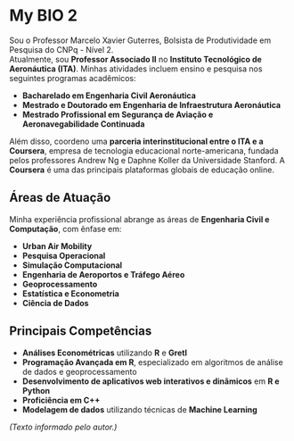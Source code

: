 # My BIO 2

Sou o Professor  Marcelo Xavier Guterres, Bolsista de Produtividade em Pesquisa do CNPq - Nível 2.  
Atualmente, sou **Professor Associado II** no **Instituto Tecnológico de Aeronáutica (ITA)**. Minhas atividades incluem ensino e pesquisa nos seguintes programas acadêmicos:

* **Bacharelado em Engenharia Civil Aeronáutica**
* **Mestrado e Doutorado em Engenharia de Infraestrutura Aeronáutica**
* **Mestrado Profissional em Segurança de Aviação e Aeronavegabilidade Continuada**

Além disso, coordeno uma **parceria interinstitucional entre o ITA e a Coursera**, empresa de tecnologia educacional norte-americana, fundada pelos professores Andrew Ng e Daphne Koller da Universidade Stanford. A **Coursera** é uma das principais plataformas globais de educação online.

## Áreas de Atuação

Minha experiência profissional abrange as áreas de **Engenharia Civil e Computação**, com ênfase em:

* **Urban Air Mobility**
* **Pesquisa Operacional**
* **Simulação Computacional**
* **Engenharia de Aeroportos e Tráfego Aéreo**
* **Geoprocessamento**
* **Estatística e Econometria**
* **Ciência de Dados**

## Principais Competências

* **Análises Econométricas** utilizando **R** e **Gretl**
* **Programação Avançada em R**, especializado em algoritmos de análise de dados e geoprocessamento
* **Desenvolvimento de aplicativos web interativos e dinâmicos** em **R e Python**
* **Proficiência em C++**
* **Modelagem de dados** utilizando técnicas de **Machine Learning**


*(Texto informado pelo autor.)*

